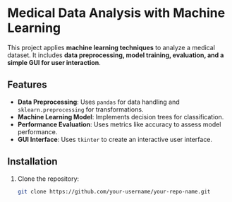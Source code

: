 # Medical Data Analysis with Machine Learning

This project applies **machine learning techniques** to analyze a medical dataset. It includes **data preprocessing, model training, evaluation, and a simple GUI for user interaction**.

## Features
- **Data Preprocessing**: Uses `pandas` for data handling and `sklearn.preprocessing` for transformations.
- **Machine Learning Model**: Implements decision trees for classification.
- **Performance Evaluation**: Uses metrics like accuracy to assess model performance.
- **GUI Interface**: Uses `tkinter` to create an interactive user interface.

## Installation
1. Clone the repository:
   ```sh
   git clone https://github.com/your-username/your-repo-name.git
